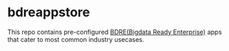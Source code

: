 # bdreappstore
This repo contains pre-configured [BDRE(Bigdata Ready Enterprise)](https://github.com/Prem1993/openbdre/blob/predevelop) apps that cater to most common industry usecases.
